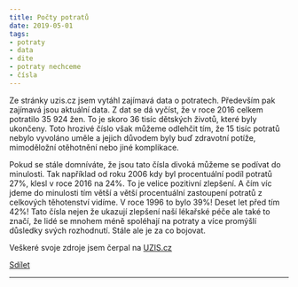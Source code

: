```yaml
---
title: Počty potratů
date: 2019-05-01  
tags: 
- potraty
- data
- dite
- potraty nechceme
- čísla
---
```


Ze stránky uzis.cz jsem vytáhl zajímavá data o potratech. Především pak zajímavá jsou aktuální data. Z dat se dá vyčíst, že v roce 2016 celkem potratilo 35 924 žen. To je skoro 36 tisíc dětských životů, které byly ukončeny. Toto hrozivé číslo však můžeme odlehčit tím, že 15 tisíc potratů nebylo vyvoláno uměle a jejich důvodem byly buď zdravotní potíže, mimoděložní otěhotnění nebo jiné komplikace. 

Pokud se stále domníváte, že jsou tato čísla divoká můžeme se podívat do minulosti. Tak například od roku 2006 kdy byl procentuální podíl potratů 27%, klesl v roce 2016 na 24%. To je velice pozitivní zlepšení. A čím víc jdeme do minulosti tím větší a větší procentuální zastoupení potratů z celkových těhotenství vidíme. V roce 1996 to bylo 39%! Deset let před tím 42%!
Tato čísla nejen že ukazují zlepšení naší lékařské péče ale také to značí, že lidé se mnohem méně spoléhají na potraty a více promýšlí důsledky svých rozhodnutí. Stále ale je za co bojovat.

Veškeré svoje zdroje jsem čerpal na <a href="http://www.uzis.cz/katalog/zdravotnicka-statistika/potraty">UZIS.cz</a>
<div class="fb-share-button" data-href="https://developers.facebook.com/docs/plugins/" data-layout="button_count" data-size="small"><a target="_blank" href="https://www.facebook.com/sharer/sharer.php?u=https%3A%2F%2Fdevelopers.facebook.com%2Fdocs%2Fplugins%2F&amp;src=sdkpreparse" class="fb-xfbml-parse-ignore">Sdílet</a></div>

---